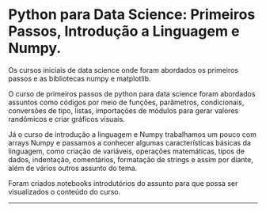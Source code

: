 # Python para Data Science: Primeiros Passos, Introdução a Linguagem e Numpy. 

Os cursos iniciais de data science onde foram abordados os primeiros passos e as bibliotecas numpy e matplotlib.

O curso de primeiros passos de python para data science foram abordados assuntos como códigos por meio de funções, parâmetros, condicionais, conversões de tipo, listas, importações de módulos para gerar valores randômicos e criar gráficos visuais.

Já o curso de introdução a linguagem e Numpy trabalhamos um pouco com arrays Numpy e passamos a conhecer algumas características básicas da linguagem, como criação de variáveis, operações matemáticas, tipos de dados, indentação, comentários, formatação de strings e assim por diante, além de vários outros assunto do tema.

Foram criados notebooks introdutórios do assunto para que possa ser visualizados o conteúdo do curso.

---
